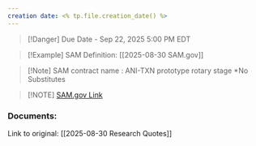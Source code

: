 ```yaml
---
creation date: <% tp.file.creation_date() %>
---
```

> [!Danger] Due Date - Sep 22, 2025 5:00 PM EDT

> [!Example] SAM Definition: [[2025-08-30 SAM.gov]]

> [!Note] SAM contract name : ANI-TXN prototype rotary stage *No Substitutes

> [!NOTE] [SAM.gov Link](https://sam.gov/search/?index=_all&page=1&pageSize=25&sort=-modifiedDate&sfm%5Bstatus%5D%5Bis_active%5D=true&sfm%5Bstatus%5D%5Bis_inactive%5D=true&sfm%5BsimpleSearch%5D%5BkeywordRadio%5D=ALL&sfm%5BsimpleSearch%5D%5BkeywordTags%5D%5B0%5D%5Bvalue%5D=AH469032)
> 

### Documents:



Link to original: [[2025-08-30 Research Quotes]]